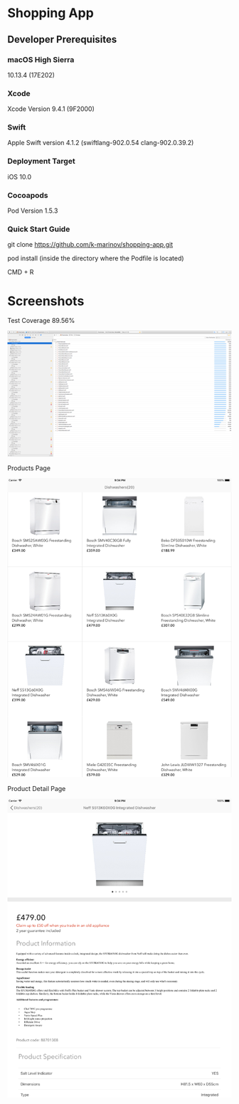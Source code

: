 # Shopping App

## Developer Prerequisites

### macOS High Sierra

10.13.4 (17E202)

### Xcode

Xcode Version  9.4.1 (9F2000)

### Swift

Apple Swift version 4.1.2 (swiftlang-902.0.54 clang-902.0.39.2)

### Deployment Target 

iOS 10.0

### Cocoapods

Pod Version 1.5.3


### Quick Start Guide 

git clone https://github.com/k-marinov/shopping-app.git

pod install  (inside the directory where the Podfile is located)

CMD + R




# Screenshots
 Test Coverage 89.56% 

 <img src="https://raw.githubusercontent.com/k-marinov/shopping-app/master/shopping-app-test-coverage.png" width="720">

 Products Page 

 <img src="https://raw.githubusercontent.com/k-marinov/shopping-app/master/screen-1.png" width="720">

 Product Detail Page 

 <img src="https://raw.githubusercontent.com/k-marinov/shopping-app/master/screen-2.png" width="720">



